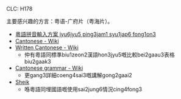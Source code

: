 CLC: H178

主要感兴趣的方言：粤语-广府片（粤海片）。

- [粵語拼音輸入方案 jyu6jyu5 ping3jam1 syu1jap6 fong1on3](https://github.com/rime/rime-cantonese)
- [Cantonese - Wiki](https://en.wikipedia.org/wiki/Cantonese)
- [Written Cantonese - Wiki](https://en.wikipedia.org/wiki/Written_Cantonese)
  - 仲有粵語同標準biu1zeon2漢語hon3jyu5嘅比較bei2gaau3表格biu2gaak3
- [Cantonese grammar - Wiki](https://en.wikipedia.org/wiki/Cantonese_grammar)
  - 更gang3詳細coeng4sai3嘅講解gong2gaai2
- [Sheik](http://www.cantonese.sheik.co.uk/)
  - 喺粵語同埋國語嘅使用sai2jung6情況cing4fong3